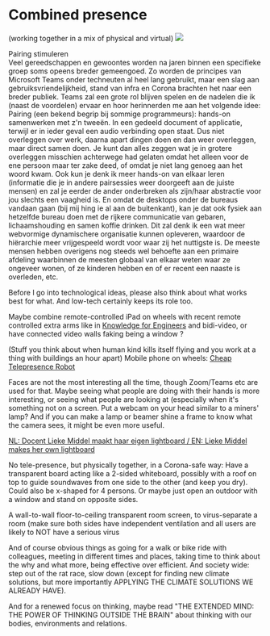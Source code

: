 # Combined presence
(working together in a mix of physical and virtual)
<img src="https://repository-images.githubusercontent.com/151171834/95e35d80-7898-11eb-990b-e2d94d5095cd">

Pairing stimuleren<br>
Veel gereedschappen en gewoontes worden na jaren binnen een specifieke groep soms opeens breder gemeengoed. Zo worden de principes van Microsoft Teams onder techneuten al heel lang gebruikt, maar een slag aan gebruiksvriendelijkheid, stand van infra en Corona brachten het naar een breder publiek. Teams zal een grote rol blijven spelen en de nadelen die ik (naast de voordelen) ervaar en hoor herinnerden me aan het volgende idee:<br>
Pairing (een bekend begrip bij sommige programmeurs): hands-on samenwerken met z'n tweeën. In een gedeeld document of applicatie, terwijl er in ieder geval een audio verbinding open staat. Dus niet overleggen over werk, daarna apart dingen doen en dan weer overleggen, maar direct samen doen. Je kunt dan alles zeggen wat je in grotere overleggen misschien achterwege had gelaten omdat het alleen voor de ene persoon maar ter zake deed, of omdat je niet lang genoeg aan het woord kwam. Ook kun je denk ik meer hands-on van elkaar leren (informatie die je in andere pairsessies weer doorgeeft aan de juiste mensen) en zal je eerder de ander onderbreken als zijn/haar abstractie voor jou slechts een vaagheid is. En omdat de desktops onder de bureaus vandaan gaan (bij mij hing ie al aan de buitenkant), kan je dat ook fysiek aan hetzelfde bureau doen met de rijkere communicatie van gebaren, lichaamshouding en samen koffie drinken. Dit zal denk ik een wat meer webvormige dynamischere organisatie kunnen opleveren, waardoor de hiërarchie meer vrijgespeeld wordt voor waar zij het nuttigste is. De meeste mensen hebben overigens nog steeds wel behoefte aan een primaire afdeling waarbinnen de meesten globaal van elkaar weten waar ze ongeveer wonen, of ze kinderen hebben en of er recent een naaste is overleden, etc. 


Before I go into technological ideas, please also think about what works best for what. And low-tech certainly keeps its role too.

Maybe combine remote-controlled iPad on wheels with recent remote controlled extra arms like in [Knowledge for Engineers](https://www.wevolver.com/wevolver.staff/fusion/master/blob/Overview.wevolver) <!-- @tovissy: This link doesn't seem to be working --> and bidi-video, or have connected video walls faking being a window ?

(Stuff you think about when human kind kills itself flying and you work at a thing with buildings an hour apart)
Mobile phone on wheels: [Cheap Telepresence Robot](https://thecraftyrobot.net/blogs/projects/cheap-telepresence-robot)

<!-- @tovissy: This reminds me of https://www.doublerobotics.com/ - a pricey solution with an iPad -->

Faces are not the most interesting all the time, though Zoom/Teams etc are used for that. Maybe seeing what people are doing with their hands is more interesting, or seeing what people are looking at (especially when it's something not on a screen. Put a webcam on your head similar to a miners' lamp? And if you can make a lamp or beamer shine a frame to know what the camera sees, it might be even more useful.

<!-- @tovissy: Wasn't Google Glass all about this? While it failed as a retail product, but is still alive as an enterprise solution https://www.google.com/glass/start/ Also, there are many eyetracking solutions available used in marketing & design researching, that might be repurposed https://imotions.com/blog/eye-tracker-prices/ -->

[NL: Docent Lieke Middel maakt haar eigen lightboard / EN: Lieke Middel makes her own lightboard](https://www.saxion.nl/nieuws/2020/12/docent-lieke-middel-maakt-haar-eigen-lightboard)

No tele-presence, but physically together, in a Corona-safe way:
Have a transparent board acting like a 2-sided whiteboard, possibly with a roof on top to guide soundwaves from one side to the other (and keep you dry).
Could also be x-shaped for 4 persons.
Or maybe just open an outdoor with a window and stand on opposite sides.

<!-- @tovissy: This sounds like an intesting idea in the context of large company (which for some reasons still did not transition fully to work-from-home). I was wondering about the costs of such a solution (materials+setup), compared to the cost of an in-place COVID-19 testing unit.  -->

A wall-to-wall floor-to-ceiling transparent room screen, to virus-separate a room (make sure both sides have independent ventilation and all users are likely to NOT have a serious virus

And of course obvious things as going for a walk or bike ride with colleagues, meeting in different times and places, taking time to think about the why and what more, being effective over efficient. And society wide: step out of the rat race, slow down (except for finding new climate solutions, but more importantly APPLYING THE CLIMATE SOLUTIONS WE ALREADY HAVE).

And for a renewed focus on thinking, maybe read "THE EXTENDED MIND: THE POWER OF THINKING OUTSIDE THE BRAIN" about thinking with our bodies, environments and relations.
